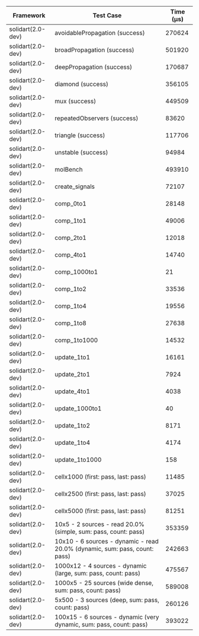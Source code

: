 | Framework | Test Case | Time (μs) |
| --- | --- | --- |
| solidart(2.0-dev) | avoidablePropagation (success) | 270624 |
| solidart(2.0-dev) | broadPropagation (success) | 501920 |
| solidart(2.0-dev) | deepPropagation (success) | 170687 |
| solidart(2.0-dev) | diamond (success) | 356105 |
| solidart(2.0-dev) | mux (success) | 449509 |
| solidart(2.0-dev) | repeatedObservers (success) | 83620 |
| solidart(2.0-dev) | triangle (success) | 117706 |
| solidart(2.0-dev) | unstable (success) | 94984 |
| solidart(2.0-dev) | molBench | 493910 |
| solidart(2.0-dev) | create_signals | 72107 |
| solidart(2.0-dev) | comp_0to1 | 28148 |
| solidart(2.0-dev) | comp_1to1 | 49006 |
| solidart(2.0-dev) | comp_2to1 | 12018 |
| solidart(2.0-dev) | comp_4to1 | 14740 |
| solidart(2.0-dev) | comp_1000to1 | 21 |
| solidart(2.0-dev) | comp_1to2 | 33536 |
| solidart(2.0-dev) | comp_1to4 | 19556 |
| solidart(2.0-dev) | comp_1to8 | 27638 |
| solidart(2.0-dev) | comp_1to1000 | 14532 |
| solidart(2.0-dev) | update_1to1 | 16161 |
| solidart(2.0-dev) | update_2to1 | 7924 |
| solidart(2.0-dev) | update_4to1 | 4038 |
| solidart(2.0-dev) | update_1000to1 | 40 |
| solidart(2.0-dev) | update_1to2 | 8171 |
| solidart(2.0-dev) | update_1to4 | 4174 |
| solidart(2.0-dev) | update_1to1000 | 158 |
| solidart(2.0-dev) | cellx1000 (first: pass, last: pass) | 11485 |
| solidart(2.0-dev) | cellx2500 (first: pass, last: pass) | 37025 |
| solidart(2.0-dev) | cellx5000 (first: pass, last: pass) | 81251 |
| solidart(2.0-dev) | 10x5 - 2 sources - read 20.0% (simple, sum: pass, count: pass) | 353359 |
| solidart(2.0-dev) | 10x10 - 6 sources - dynamic - read 20.0% (dynamic, sum: pass, count: pass) | 242663 |
| solidart(2.0-dev) | 1000x12 - 4 sources - dynamic (large, sum: pass, count: pass) | 475567 |
| solidart(2.0-dev) | 1000x5 - 25 sources (wide dense, sum: pass, count: pass) | 589008 |
| solidart(2.0-dev) | 5x500 - 3 sources (deep, sum: pass, count: pass) | 260126 |
| solidart(2.0-dev) | 100x15 - 6 sources - dynamic (very dynamic, sum: pass, count: pass) | 393022 |
